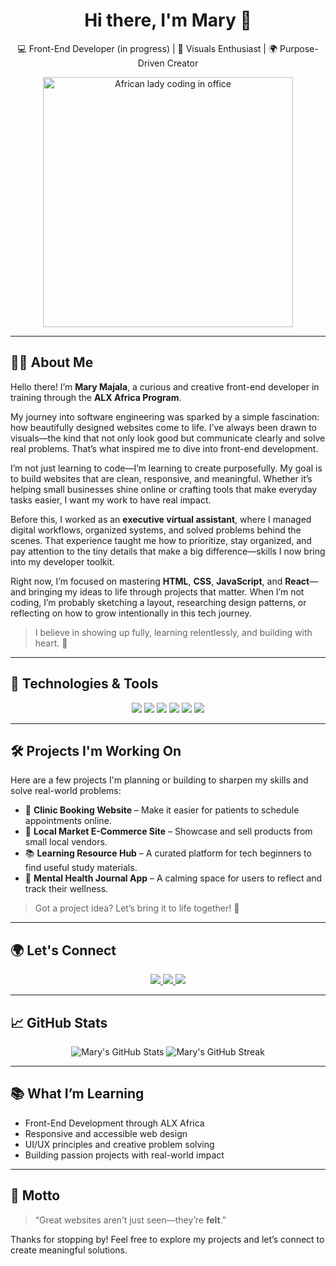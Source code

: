 <h1 align="center">Hi there, I'm Mary 👋</h1>
<p align="center">
  💻 Front-End Developer (in progress) | 🎨 Visuals Enthusiast | 🌍 Purpose-Driven Creator  
</p>

<!-- Updated GIF of an African lady coding -->
<p align="center">
  <img src="https://media.giphy.com/media/l3vR85PnGsBwu1PFK/giphy.gif" width="400" alt="African lady coding in office" />
</p>

---

## 👩‍💻 About Me

Hello there! I’m **Mary Majala**, a curious and creative front-end developer in training through the **ALX Africa Program**.

My journey into software engineering was sparked by a simple fascination: how beautifully designed websites come to life. I’ve always been drawn to visuals—the kind that not only look good but communicate clearly and solve real problems. That’s what inspired me to dive into front-end development.

I’m not just learning to code—I’m learning to create purposefully. My goal is to build websites that are clean, responsive, and meaningful. Whether it’s helping small businesses shine online or crafting tools that make everyday tasks easier, I want my work to have real impact.

Before this, I worked as an **executive virtual assistant**, where I managed digital workflows, organized systems, and solved problems behind the scenes. That experience taught me how to prioritize, stay organized, and pay attention to the tiny details that make a big difference—skills I now bring into my developer toolkit.

Right now, I’m focused on mastering **HTML**, **CSS**, **JavaScript**, and **React**—and bringing my ideas to life through projects that matter. When I’m not coding, I’m probably sketching a layout, researching design patterns, or reflecting on how to grow intentionally in this tech journey.

> I believe in showing up fully, learning relentlessly, and building with heart. 💛

---

## 🔧 Technologies & Tools

<p align="center">
  <img src="https://img.shields.io/badge/HTML5-E34F26?style=for-the-badge&logo=html5&logoColor=white"/>
  <img src="https://img.shields.io/badge/CSS3-1572B6?style=for-the-badge&logo=css3&logoColor=white"/>
  <img src="https://img.shields.io/badge/JavaScript-F7DF1E?style=for-the-badge&logo=javascript&logoColor=black"/>
  <img src="https://img.shields.io/badge/React-61DAFB?style=for-the-badge&logo=react&logoColor=black"/>
  <img src="https://img.shields.io/badge/Figma-F24E1E?style=for-the-badge&logo=figma&logoColor=white"/>
  <img src="https://img.shields.io/badge/Git-F05032?style=for-the-badge&logo=git&logoColor=white"/>
</p>

---

## 🛠️ Projects I'm Working On

Here are a few projects I'm planning or building to sharpen my skills and solve real-world problems:

- 🏥 **Clinic Booking Website** – Make it easier for patients to schedule appointments online.
- 🛒 **Local Market E-Commerce Site** – Showcase and sell products from small local vendors.
- 📚 **Learning Resource Hub** – A curated platform for tech beginners to find useful study materials.
- 🧠 **Mental Health Journal App** – A calming space for users to reflect and track their wellness.

> Got a project idea? Let’s bring it to life together! 🌱

---

## 🌍 Let's Connect

<p align="center">
  <a href="https://www.linkedin.com/in/YOUR-LINKEDIN" target="_blank">
    <img src="https://img.shields.io/badge/LinkedIn-0077B5?style=for-the-badge&logo=linkedin&logoColor=white"/>
  </a>
  <a href="mailto:marymajala38@gmail.com" target="_blank">
    <img src="https://img.shields.io/badge/Gmail-D14836?style=for-the-badge&logo=gmail&logoColor=white"/>
  </a>
  <a href="https://yourportfolio.com" target="_blank">
    <img src="https://img.shields.io/badge/Portfolio-121212?style=for-the-badge&logo=vercel&logoColor=white"/>
  </a>
</p>

---

## 📈 GitHub Stats

<p align="center">
  <img src="https://github-readme-stats.vercel.app/api?username=yourgithubusername&show_icons=true&theme=tokyonight" alt="Mary's GitHub Stats" />
  <img src="https://github-readme-streak-stats.herokuapp.com/?user=yourgithubusername&theme=tokyonight" alt="Mary's GitHub Streak" />
</p>

---

## 📚 What I’m Learning

- Front-End Development through ALX Africa
- Responsive and accessible web design
- UI/UX principles and creative problem solving
- Building passion projects with real-world impact

---

## 🧠 Motto

> “Great websites aren’t just seen—they’re **felt**.”  

Thanks for stopping by! Feel free to explore my projects and let’s connect to create meaningful solutions.
